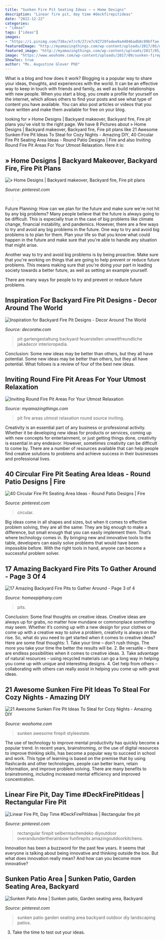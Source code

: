 ```yaml
---
title: "Sunken Fire Pit Seating Ideas ~ » Home Designs"
description: "Linear fire pit, day time #deckfirepitideas"
date: "2022-12-22"
categories:
- "ideas"
tags: ["ideas"]
images:
- "https://i.pinimg.com/736x/e7/c9/27/e7c92729fedee9a44046adb8c99bffae.jpg"
featuredImage: "http://myamazingthings.com/wp-content/uploads/2017/05/wood-chairs.jpg"
featured_image: "http://myamazingthings.com/wp-content/uploads/2017/05/wood-chairs.jpg"
image: "https://www.woohome.com/wp-content/uploads/2017/09/sunken-firepit-for-cozy-nights-7.jpg"
ShowToc: true
author: "Ms. Augustine Glover PhD"
---
```



What is a blog and how does it work?
Blogging is a popular way to share your ideas, thoughts, and experiences with the world. It can be an effective way to keep in touch with friends and family, as well as build relationships with new people. When you start a blog, you create a profile for yourself on the internet, which allows others to find your posts and see what type of content you have available. You can also post articles or videos that you have written and make them available for free on your blog.

	

		
looking for » Home Designs | Backyard makeover, Backyard fire, Fire pit plans you've visit to the right page. We have 8 Pictures about » Home Designs | Backyard makeover, Backyard fire, Fire pit plans like 21 Awesome Sunken Fire Pit Ideas To Steal for Cozy Nights - Amazing DIY, 40 Circular Fire Pit Seating Area Ideas - Round Patio Designs | Fire and also Inviting Round Fire Pit Areas For Your Utmost Relaxation. Here it is:
		
    
## » Home Designs | Backyard Makeover, Backyard Fire, Fire Pit Plans

<img loading=lazy src="https://i.pinimg.com/736x/2d/da/c6/2ddac6057164347885e54dc673065618.jpg" onerror="this.onerror=null;this.src='https://tse3.mm.bing.net/th?id=OIP.JgvHThIHgNNlV2heOOcLKgHaJ4&amp;pid=15.1';" alt="» Home Designs | Backyard makeover, Backyard fire, Fire pit plans">

_Source: pinterest.com_

>. 

	

Future Planning: How can we plan for the future and make sure we're not hit by any big problems?
Many people believe that the future is always going to be difficult. This is especially true in the case of big problems like climate change, financial instability, and pandemics. However, there are a few ways to try and avoid any big problems in the future. 
One way to try and avoid big problems is to plan for them. Plan your life so that you know what could happen in the future and make sure that you're able to handle any situation that might arise. 

Another way to try and avoid big problems is by being proactive. Make sure that you're working on things that are going to help prevent or reduce future problems. This means making sure that you're doing your part in leading society towards a better future, as well as setting an example yourself. 

There are many ways for people to try and prevent or reduce future problems.

    
## Inspiration For Backyard Fire Pit Designs - Decor Around The World

<img loading=lazy src="https://decoratw.com/wp-content/uploads/2016/03/735c66ef6df90ae0aad6dbac42fbef40.jpg" onerror="this.onerror=null;this.src='https://tse3.mm.bing.net/th?id=OIP.QSQuaRAfkc5BLQGlI9WD3wHaLH&amp;pid=15.1';" alt="Inspiration for Backyard Fire Pit Designs - Decor Around The World">

_Source: decoratw.com_

>pit gartengestaltung backyard feuerstellen umweltfreundliche jakadecor interioropedia. 

	

Conclusion: Some new ideas may be better than others, but they all have potential.
Some new ideas may be better than others, but they all have potential. What follows is a review of four of the best new ideas.

    
## Inviting Round Fire Pit Areas For Your Utmost Relaxation

<img loading=lazy src="http://myamazingthings.com/wp-content/uploads/2017/05/wood-chairs.jpg" onerror="this.onerror=null;this.src='https://tse3.mm.bing.net/th?id=OIP.GePi1-ckOf5PyXF1kq3JpwHaFj&amp;pid=15.1';" alt="Inviting Round Fire Pit Areas For Your Utmost Relaxation">

_Source: myamazingthings.com_

>pit fire areas utmost relaxation round source inviting. 

	

Creativity is an essential part of any business or professional activity. Whether it be developing new ideas for products or services, coming up with new concepts for entertainment, or just getting things done, creativity is essential in any endeavor. However, sometimes creativity can be difficult to come by. There are a number of resources available that can help people find creative solutions to problems and achieve success in their businesses and professional lives.

    
## 40 Circular Fire Pit Seating Area Ideas - Round Patio Designs | Fire

<img loading=lazy src="https://i.pinimg.com/736x/55/3a/da/553ada9e2521de2a4835332b76840538.jpg" onerror="this.onerror=null;this.src='https://tse3.mm.bing.net/th?id=OIP.pDUtg499XBrq5kNS1dpl1QHaIn&amp;pid=15.1';" alt="40 Circular Fire Pit Seating Area Ideas - Round Patio Designs | Fire">

_Source: pinterest.com_

>circular. 

	

Big ideas come in all shapes and sizes, but when it comes to effective problem solving, they are all the same: They are big enough to make a difference, but small enough that you can easily implement them. That’s where technology comes in. By bringing new and innovative tools to the table, developers can easily solve problems that would have been impossible before. With the right tools in hand, anyone can become a successful problem solver.

    
## 17 Amazing Backyard Fire Pits To Gather Around - Page 3 Of 4

<img loading=lazy src="https://homeepiphany.com/wp-content/uploads/2015/05/17-Amazing-Backyard-Fire-Pits-to-Gather-Around-12.jpg" onerror="this.onerror=null;this.src='https://tse3.mm.bing.net/th?id=OIP.Q5_Enk9Y3xXPrzs8F-ZGhwHaE7&amp;pid=15.1';" alt="17 Amazing Backyard Fire Pits to Gather Around - Page 3 of 4">

_Source: homeepiphany.com_

>pits. 

	

Conclusion: Some final thoughts on creative ideas.
Creative ideas are always up for grabs, no matter how mundane or commonplace something may seem. Whether it’s coming up with a new design for your clothes or come up with a creative way to solve a problem, creativity is always on the rise. So, what do you need to get started when it comes to creative ideas? Here are some final thoughts: 1. Take your time – don’t rush things. The more you take your time the better the results will be. 2. Be versatile – there are endless possibilities when it comes to creative ideas. 3. Take advantage of natural resources – using recycled materials can go a long way in helping you come up with unique and interesting designs. 4. Get help from others – collaborating with others can really assist in helping you come up with great ideas. 
    
## 21 Awesome Sunken Fire Pit Ideas To Steal For Cozy Nights - Amazing DIY

<img loading=lazy src="https://www.woohome.com/wp-content/uploads/2017/09/sunken-firepit-for-cozy-nights-7.jpg" onerror="this.onerror=null;this.src='https://tse3.mm.bing.net/th?id=OIP.ABRIuNq92EtkkGhfLnp0wwHaK8&amp;pid=15.1';" alt="21 Awesome Sunken Fire Pit Ideas To Steal for Cozy Nights - Amazing DIY">

_Source: woohome.com_

>sunken awesome firepit styleestate. 

	

The use of technology to improve mental productivity has quickly become a popular trend. In recent years, brainstroming, or the use of digital resources to improve thinking skills, has become a popular way to succeed in school and work. This type of learning is based on the premise that by using flashcards and other technologies, people can better learn, retain information, and improve problem solving. There are many benefits to brainstroming, including increased mental efficiency and improved concentration.

    
## Linear Fire Pit, Day Time #DeckFirePitIdeas | Rectangular Fire Pit

<img loading=lazy src="https://i.pinimg.com/736x/e7/c9/27/e7c92729fedee9a44046adb8c99bffae.jpg" onerror="this.onerror=null;this.src='https://tse4.mm.bing.net/th?id=OIP.x3Ps50NDmoiLtr3j9tvmTQHaJ7&amp;pid=15.1';" alt="Linear Fire Pit, Day Time #DeckFirePitIdeas | Rectangular fire pit">

_Source: pinterest.com_

>rectangular firepit selbermachendeko diyoutdoor overandundertherainbow funfirepits amazingoutdoorkitchens. 

	

Innovation has been a buzzword for the past few years. It seems that everyone is talking about being innovative and thinking outside the box. But what does innovation really mean? And how can you become more innovative?

    
## Sunken Patio Area | Sunken Patio, Garden Seating Area, Backyard

<img loading=lazy src="https://i.pinimg.com/736x/4f/b0/6b/4fb06bfda3b3bb6d67cce3a5dafd80aa.jpg" onerror="this.onerror=null;this.src='https://tse2.mm.bing.net/th?id=OIP.TtJTP3FsyJWvBipPGu4Q7wHaJ3&amp;pid=15.1';" alt="Sunken Patio Area | Sunken patio, Garden seating area, Backyard">

_Source: pinterest.com_

>sunken patio garden seating area backyard outdoor diy landscaping patios. 

	

3. Take the time to test out your ideas.

